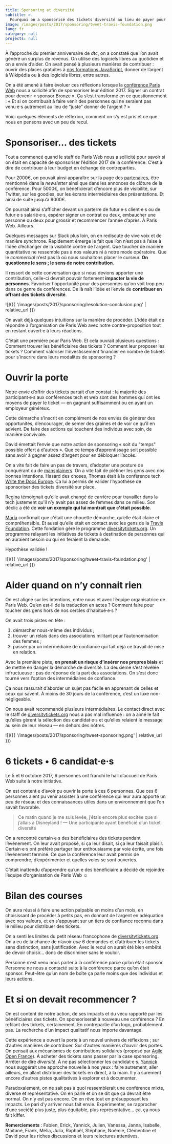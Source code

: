 ```yaml
---
title: Sponsoring et diversité
subtitle: >-
  Pourquoi on a sponsorisé des tickets diversité au lieu de payer pour un stand et des goodies
image: /images/posts/2017/sponsoring/tweet-travis-foundation.png
lang: fr
category: null
projects: null
---
```


À l’approche du premier anniversaire de _dtc_, on a constaté que l’on avait généré un surplus de revenus. On utilise des logiciels libres au quotidien et on a envie d’aider. On avait pensé à plusieurs manières de contribuer : ouvrir des places gratuites à [nos formations JavaScript](https://www.humancoders.com/formateurs/david-bruant), donner de l’argent à Wikipédia ou à des logiciels libres, entre autres.

On a été amené à faire évoluer ces réflexions lorsque la [conférence Paris Web](https://paris-web.fr) nous a sollicité afin de sponsoriser leur édition 2017. Signer un contrat pour devenir « sponsor Bronze ». Ça s’est transformé en ce questionnement : « Et si on contribuait à faire venir des personnes qui ne seraient pas venu·e·s autrement au lieu de “juste” donner de l’argent ? »

Voici quelques éléments de réflexion, comment on s’y est pris et ce que nous en pensons avec un peu de recul.

# Sponsoriser… des tickets

Tout a commencé quand le staff de Paris Web nous a sollicité pour savoir si on était en capacité de sponsoriser l’édition 2017 de la conférence. C’est à dire de contribuer à leur budget en échange de contreparties.

Pour 2000€, on pouvait ainsi apparaître sur la page des [partenaires](https://www.paris-web.fr/partenaires.php), être mentionné dans la _newsletter_ ainsi que dans les annonces de clôture de la conférence. Pour 5000€, on bénéficierait d’encore plus de visibilité, sur Twitter, sur les goodies, sur les écrans intermédiaires des présentations. Et ainsi de suite jusqu’à 9000€.

On pourrait ainsi s’afficher devant un parterre de futur·e·s client·e·s ou de futur·e·s salarié·e·s, espérer signer un contrat ou deux, embaucher une personne ou deux pour grossir et recommencer l’année d’après. À Paris Web. Ailleurs.

Quelques messages sur Slack plus loin, on en rediscute de vive voix et de manière synchrone. Rapidement émerge le fait que l’on n’est pas à l’aise à l’idée d’échanger de la visibilité contre de l’argent. Que toucher de manière quantitative ne ressemble pas à nos valeurs ni à notre mode opératoire. Que le _commercial_ n’est pas là où nous souhaitons placer le curseur. **On questionne le sens ; le sens de notre contribution**.

Il ressort de cette conversation que si nous devions apporter une contribution, celle-ci devrait pouvoir fortement **impacter la vie de personnes**. Favoriser l'opportunité pour des personnes qu'on voit trop peu dans ce genre de conférences. De là naît l’idée et l’envie de **contribuer en offrant des tickets diversité**.

![]({{ '/images/posts/2017/sponsoring/resolution-conclusion.png' | relative_url }})

On avait déjà quelques intuitions sur la manière de procéder. L’idée était de répondre à l’organisation de Paris Web avec notre contre-proposition tout en restant ouvert·e à leurs réactions.

C’était une première pour Paris Web. Et cela ouvrait plusieurs questions :
Comment trouver les bénéficiaires des tickets ?
Comment leur proposer les tickets ?
Comment valoriser l’investissement financier en nombre de tickets pour s’inscrire dans leurs modalités de sponsoring ?

# Ouvrir la porte

Notre envie d’offrir des tickets partait d’un constat : la majorité des participant·e·s aux conférences tech et web sont des hommes qui ont les moyens de payer le ticket — en gagnant suffisamment ou en ayant un employeur généreux.

Cette démarche s’inscrit en complément de nos envies de générer des opportunités, d’encourager, de semer des graines et de voir ce qu’il en advient. De faire des actions qui touchent des individus avec soin, de manière conviviale.

David émettait l’envie que notre action de sponsoring « soit du "temps" possible offert à d'autres ». Que ce temps d’apprentissage soit possible sans avoir à gagner assez d’argent pour en débloquer l’accès.

On a vite fait de faire un pas de travers, d’adopter une posture de conquérant ou de [mansplainers][mansplaining]. On a vite fait de piétiner les gens avec nos bonnes intentions. Hasard des choses, Thomas était à la conférence tech [Write the Docs Europe][]. Ça lui a permis de valider l’hypothèse de sponsoriser des tickets diversité sur place.

[Regina](https://twitter.com/reginazabo) témoignait qu’elle avait changé de carrière pour travailler dans la tech justement qu'il n’y avait pas assez de femmes dans ce milieu. Son déclic a été de **voir un exemple qui lui montrait que c'était possible**.

[María](https://twitter.com/amalulla) confirmait que c’était une chouette démarche, qu’elle était claire et compréhensible. Et aussi qu’elle était en contact avec les gens de la [Travis Foundation][]. Cette fondation gère le programme [diversitytickets.org][]. Un programme relayant les initiatives de tickets à destination de personnes qui en auraient besoin ou qui en feraient la demande.

Hypothèse validée !

![]({{ '/images/posts/2017/sponsoring/tweet-travis-foundation.png' | relative_url }})

# Aider quand on n’y connait rien
On est aligné sur les intentions, entre nous et avec l’équipe organisatrice de Paris Web. Qu’en est-il de la traduction en actes ? Comment faire pour toucher des gens hors de nos cercles d’habitué·e·s ?

On avait trois pistes en tête :

1. démarcher nous-même des individus ;
1. trouver un relais dans des associations militant pour l’autonomisation des femmes ;
1. passer par un intermédiaire de confiance qui fait déjà ce travail de mise en relation.

Avec la première piste, **on prenait un risque d’insérer nos propres biais** et de mettre en danger la démarche de diversité. La deuxième s’est révélée infructueuse : pas de réponse de la part des associations. On s’est donc tourné vers l’option des intermédiaires de confiance.

Ça nous rassurait d’aborder un sujet pas facile en apprenant de celles et ceux qui savent. À moins de 30 jours de la conférence, c’est un luxe non-négligeable.

On nous avait recommandé plusieurs intermédiaires. Le contact direct avec le staff de [diversitytickets.org][] nous a pas mal influencé : on a aimé le fait qu’elles gèrent la sélection des candidat·e·s et qu’elles relaient le message au sein de leur réseau — en dehors des nôtres.

![]({{ '/images/posts/2017/sponsoring/tweet-sponsoring.png' | relative_url }})

# 6 tickets • 6 candidat·e·s

Le 5 et 6 octobre 2017, 6 personnes ont franchi le hall d’accueil de Paris Web suite à notre initiative.

On est content·e d’avoir pu ouvrir la porte à ces 6 personnes. Que ces 6 personnes aient pu venir assister à une conférence qui leur aura apporté un peu de réseau et des connaissances utiles dans un environnement que l’on savait favorable.

> Ce matin quand je me suis levée, j’étais encore plus excitée que si j’allais à Disneyland !
— Une participante ayant bénéficié d’un ticket diversité

On a rencontré certain·e·s des bénéficiaires des tickets pendant l’événement. On leur avait proposé, si ça leur disait, si ça leur faisait plaisir. Certain·e·s ont préféré partager leur enthousiasme par voie écrite, une fois l’événement terminé. Ce que la conférence leur avait permis de comprendre, d’expérimenter et quelles voies se sont ouvertes.

C’était inattendu d’apprendre qu’un·e des bénéficiaire a décidé de rejoindre l’équipe d’organisation de Paris Web ☺️

# Bilan des courses

On aura réussi à faire une action palpable en moins d’un mois, en choisissant de procéder à petits pas, en donnant de l’argent en adéquation avec nos valeurs, et en s'appuyant sur un tiers de confiance reconnu dans le milieu pour distribuer des tickets.

On a senti les limites du petit réseau francophone de [diversitytickets.org][]. On a eu de la chance de n’avoir _que_ 6 demandes et d’attribuer les tickets sans distinction, sans justification. Avec le recul on aurait été bien embêté de devoir choisir… donc de discriminer sans le vouloir.

Personne n’est venu nous parler à la conférence parce qu’on était sponsor. Personne ne nous a contacté suite à la conférence parce qu’on était sponsor. Peut-être qu’un nom de boîte ça parle moins que des individus et leurs actions.

# Et si on devait recommencer ?

On est content de notre action, de ses impacts et du vécu rapporté par les bénéficiaires des tickets. On sponsoriserait à nouveau une conférence ? En refilant des tickets, certainement. En contrepartie d’un logo, probablement pas. La recherche d’un impact qualitatif nous importe davantage.

Cette expérience a ouvert la porte à un nouvel univers de réflexions ; sur d’autres manières de contribuer. Sur d’autres manières d’ouvrir des portes. On pensait aux mécanismes de contributions solidaires (proposé par [Agile Open France][]). À acheter des tickets sans passer par la case sponsoring. Arrêter de dire _diversité_. À ne pas sélectionner les candidat·e·s. [Yannick][] nous suggérait une approche nouvelle à nos yeux : faire autrement, aller ailleurs, en allant distribuer des tickets en direct, à la main.
Il y a surement encore d’autres pistes qualitatives à explorer et à documenter.

Paradoxalement, on ne sait pas à quoi ressemblerait une conférence mixte, diverse et représentative. On en parle et on se dit que ça devrait être normal. On n’y est pas encore. On en rêve tout en présupposant les impacts. Le pari d’y arriver nous fait envie. Expérimenter, se rapprocher d’une société plus juste, plus équitable, plus représentative…  ça, ça nous fait kiffer.

**Remerciements** : Fabien, Erick, Yannick, Julien, Vanessa, Janna, Isabelle, Maïtané, Frank, Mélia, Julia, Raphaël, Stéphane, Noémie, Clémentine et David pour les riches discussions et leurs relectures attentives.

[Slack de dtc]: https://slack.dtc-innovation.org/
[diversitytickets.org]: https://diversitytickets.org/
[mansplaining]: https://fr.wikipedia.org/wiki/Mansplaining
[Travis Foundation]: http://travisfoundation.org/
[Write the Docs Europe]: https://writethedocs.org/conf/eu/2017/
[Women on Rails]: http://www.womenonrails.com/
[Yannick]: https://twitter.com/ya_f
[Agile Open France]: https://agileopenfrance.com
